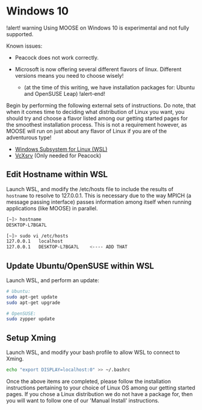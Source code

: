 # Windows 10

!alert! warning
Using MOOSE on Windows 10 is experimental and not fully supported.

Known issues:

- Peacock does not work correctly.
- Microsoft is now offering several different flavors of linux. Different versions means you need to choose wisely!

  - (at the time of this writing, we have installation packages for: Ubuntu and OpenSUSE Leap)
!alert-end!

Begin by performing the following external sets of instructions. Do note, that when it comes time to deciding what distribution of Linux you want, you should try and choose a flavor listed among our getting started pages for the smoothest installation process. This is not a requirement however, as MOOSE will run on just about any flavor of Linux if you are of the adventurous type!

- [Windows Subsystem for Linux (WSL)](https://msdn.microsoft.com/en-us/commandline/wsl/install_guide)
- [VcXsrv](https://sourceforge.net/projects/vcxsrv/reviews/) (Only needed for Peacock)

## Edit Hostname within WSL

Launch WSL, and modify the /etc/hosts file to include the results of `hostname` to resolve to 127.0.0.1. This is necessary due to the way
MPICH (a message passing interface) passes information among itself when running applications (like MOOSE) in parallel.

```bash
[~]> hostname
DESKTOP-L7BGA7L

[~]> sudo vi /etc/hosts
127.0.0.1   localhost
127.0.0.1   DESKTOP-L7BGA7L    <---- ADD THAT
```

## Update Ubuntu/OpenSUSE within WSL

Launch WSL, and perform an update:

```bash
# Ubuntu:
sudo apt-get update
sudo apt-get upgrade

# OpenSUSE:
sudo zypper update
```

## Setup Xming

Launch WSL, and modify your bash profile to allow WSL to connect to Xming.

```bash
echo "export DISPLAY=localhost:0" >> ~/.bashrc
```

Once the above items are completed, please follow the installation instructions pertaining to your choice of Linux OS among our getting started pages. If you chose a Linux distribution we do not have a package for, then you will want to follow one of our 'Manual Install' instructions.
